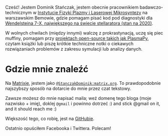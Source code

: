 <!--
.. title: O mnie
.. slug: about
.. date: 2017-06-30 11:58:23 UTC+02:00
.. tags: 
.. category: 
.. link: 
.. description: 
.. type: text
-->

Cześć! Jestem Dominik Stańczak, jestem obecnie pracownikiem
badawczo-technicznym w [Instytucie Fizyki Plazmy i Laserowej
Mikrosyntezy](https://www.ifpilm.pl/) na
warszawskim Bemowie, gdzie pomagam pisać kod pod diagnostyki dla [Wendelsteina
7-X, największego na świecie
stellaratora (stan na 2020)](https://en.wikipedia.org/wiki/Wendelstein_7-X).

W wolnych chwilach (między innymi) walczę z prokrastynacją, uczę się piec muffiny, pomagam przy
[projektach open-source takich jak PlasmaPy](http://plasmapy.org/), czytam książki lub piszę
krótkie techniczne notki o ciekawych rozwiązaniach problemów z zakresu
symulacji lub analizy danych.

# Gdzie mnie znaleźć

Na [Matrixie](https://matrix.to/#/@StanczakDominik:matrix.org), jestem jako
[`@StanczakDominik:matrix.org`](https://matrix.to/#/@StanczakDominik:matrix.org).
To prawdopodobnie najszybszy sposób na dotarcie do mnie przez czat tekstowy.

Zawsze możesz do mnie napisać maila; weź domenę tego bloga (moje nazwisko + imię), doklej `@gmail` i powinno dotrzeć :)
and stick @gmail on it, and it should reach me :)

Większość tego, co robię, jest na [GitHubie](https://github.com/StanczakDominik).

Ostatnio opuściłem Facebooka i Twittera. Polecam!
